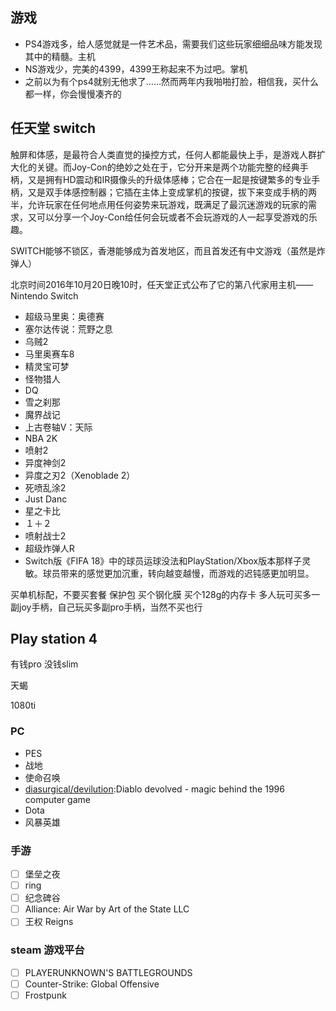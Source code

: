 ## 游戏

* PS4游戏多，给人感觉就是一件艺术品，需要我们这些玩家细细品味方能发现其中的精髓。主机
* NS游戏少，完美的4399，4399王称起来不为过吧。掌机
* 之前以为有个ps4就别无他求了……然而两年内我啪啪打脸，相信我，买什么都一样，你会慢慢凑齐的

## 任天堂 switch

触屏和体感，是最符合人类直觉的操控方式，任何人都能最快上手，是游戏人群扩大化的关键。而Joy-Con的绝妙之处在于，它分开来是两个功能完整的经典手柄，又是拥有HD震动和IR摄像头的升级体感棒；它合在一起是按键繁多的专业手柄，又是双手体感控制器；它插在主体上变成掌机的按键，拔下来变成手柄的两半，允许玩家在任何地点用任何姿势来玩游戏，既满足了最沉迷游戏的玩家的需求，又可以分享一个Joy-Con给任何会玩或者不会玩游戏的人一起享受游戏的乐趣。

SWITCH能够不锁区，香港能够成为首发地区，而且首发还有中文游戏（虽然是炸弹人）

北京时间2016年10月20日晚10时，任天堂正式公布了它的第八代家用主机——Nintendo Switch

* 超级马里奥：奥德赛
* 塞尔达传说：荒野之息
* 乌贼2
* 马里奥赛车8
* 精灵宝可梦
* 怪物猎人
* DQ
* 雪之刹那
* 魔界战记
* 上古卷轴V：天际
* NBA 2K
* 喷射2
* 异度神剑2
* 异度之刃2（Xenoblade 2）
* 死喷乱涂2
* Just Danc
* 星之卡比
* １＋２
* 喷射战士2
* 超级炸弹人R
* Switch版《FIFA 18》中的球员运球没法和PlayStation/Xbox版本那样子灵敏。球员带来的感觉更加沉重，转向越变越慢，而游戏的迟钝感更加明显。


买单机标配，不要买套餐
保护包
买个钢化膜
买个128g的内存卡
多人玩可买多一副joy手柄，自己玩买多副pro手柄，当然不买也行

## Play station 4

有钱pro
没钱slim

天蝎

1080ti

### PC

-   PES
-   战地
-   使命召唤
-   [diasurgical/devilution](https://github.com/diasurgical/devilution):Diablo devolved - magic behind the 1996 computer game
-   Dota
-   风暴英雄

### 手游

-   [ ] 堡垒之夜
-   [ ] ring
-   [ ] 纪念碑谷
-   [ ] Alliance: Air War by Art of the State LLC
-   [ ] 王权 Reigns

### steam 游戏平台

-   [ ] PLAYERUNKNOWN'S BATTLEGROUNDS
-   [ ] Counter-Strike: Global Offensive
-   [ ] Frostpunk
